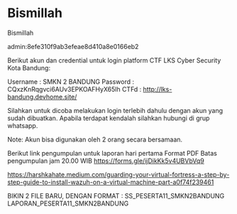 # Bismillah
Bismillah


admin:8efe310f9ab3efeae8d410a8e0166eb2

Berikut akun dan credential untuk login platform CTF LKS Cyber Security Kota Bandung:

Username : SMKN 2 BANDUNG
Password : CQxzKnRqgvci6AUv3EPKOAFHyX65lh
CTFd : http://lks-bandung.devhome.site/

Silahkan untuk dicoba melakukan login terlebih dahulu dengan akun yang sudah dibuatkan. Apabila terdapat kendalah silahkan hubungi di grup whatsapp.

Note: Akun bisa digunakan oleh 2 orang secara bersamaan.

Berikut link pengumpulan untuk laporan hari pertama
Format PDF
Batas pengumpulan jam 20.00 WIB
https://forms.gle/ijDikKk5v4UBVbVq9

https://harshkahate.medium.com/guarding-your-virtual-fortress-a-step-by-step-guide-to-install-wazuh-on-a-virtual-machine-part-a0f74f239461


BIKIN 2 FILE BARU, DENGAN FORMAT :
SS_PESERTA11_SMKN2BANDUNG
LAPORAN_PESERTA11_SMKN2BANDUNG
